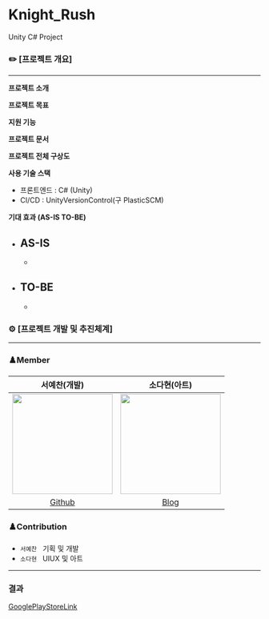 # Knight_Rush
Unity C# Project
### ✏️ [프로젝트 개요]

---

**프로젝트 소개**



**프로젝트 목표**



**지원 기능**



**프로젝트 문서**



**프로젝트 전체 구상도** <br/>


**사용 기술 스택**<br/>
- 프론트엔드 : C# (Unity)<br/>
- CI/CD : UnityVersionControl(구 PlasticSCM)<br/>

**기대 효과 (AS-IS TO-BE)**

- **AS-IS**
    - 
    - 
- **TO-BE**
    - 
    - 

### ⚙️ [프로젝트 개발 및 추진체계]

---

### ♟️Member
서예찬(개발)|소다현(아트)|
:-:|:-:|
<img src="https://avatars.githubusercontent.com/u/33596116?v=4" width="200">|<img src="https://avatars.githubusercontent.com/u/33596116?v=4" width="200">|
[Github](https://github.com/SuhYC)|[Blog](https://github.com/SuhYC)|

### ♟️Contribution
- `서예찬` &nbsp; 기획 및 개발
- `소다현` &nbsp; UIUX 및 아트

---

### 결과 

[GooglePlayStoreLink](https://play.google.com/store/apps/details?id=com.VTCompany.Knight_Rush&pcampaignid=web_share)
